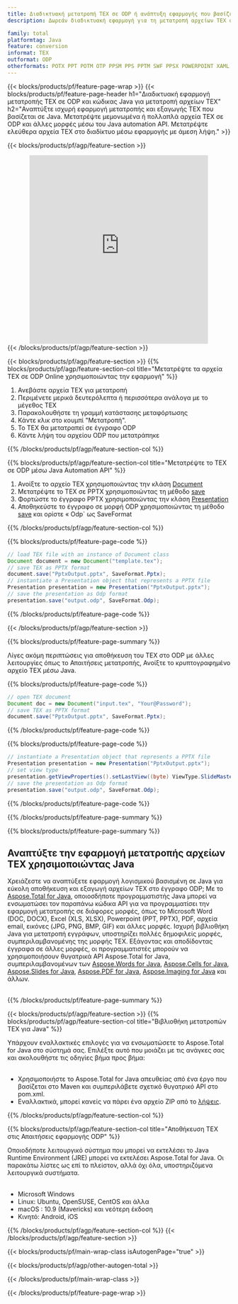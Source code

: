 ```yaml
---
title: Διαδικτυακή μετατροπή TEX σε ODP ή ανάπτυξη εφαρμογής που βασίζεται σε Java για μετατροπή αρχείων TEX
description: Δωρεάν διαδικτυακή εφαρμογή για τη μετατροπή αρχείων TEX σε ODP. Κώδικας βιβλιοθήκης μετατροπών Java για έγγραφα TEX.  

family: total
platformtag: Java
feature: conversion
informat: TEX
outformat: ODP
otherformats: POTX PPT POTM OTP PPSM PPS PPTM SWF PPSX POWERPOINT XAML POT
---
```

{{< blocks/products/pf/feature-page-wrap >}}
{{< blocks/products/pf/feature-page-header h1="Διαδικτυακή εφαρμογή μετατροπής TEX σε ODP και κώδικας Java για μετατροπή αρχείων TEX" h2="Αναπτύξτε ισχυρή εφαρμογή μετατροπής και εξαγωγής TEX που βασίζεται σε Java.  Μετατρέψτε μεμονωμένα ή πολλαπλά αρχεία TEX σε ODP και άλλες μορφές μέσω του Java automation API.  Μετατρέψτε ελεύθερα αρχεία TEX στο διαδίκτυο μέσω εφαρμογής με άμεση λήψη." >}}


{{< blocks/products/pf/agp/feature-section >}}

<div class="container-fluid agp-content bg-white aboutfile box-1 vh100 section nopbtm">
<div class=container>
<div class=row>
<div class="demobox tc col-md-12 padding-0" align="center">

<iframe title="Δωρεάν διαδικτυακή εφαρμογή μετατροπής TEX σε ODP" style="border: none; height: 426px;" scrolling="no" src="https://total-conversion-app-65z5r2lp.k8s.dynabic.com/?to=odp&from=tex" id="child-iframe" width="80%"></iframe>

</div></div>
</div></div>
{{< /blocks/products/pf/agp/feature-section >}}


{{< blocks/products/pf/agp/feature-section >}}
{{% blocks/products/pf/agp/feature-section-col title="Μετατρέψτε τα αρχεία TEX σε ODP Online χρησιμοποιώντας την εφαρμογή" %}}

1. Ανεβάστε αρχεία TEX για μετατροπή
1. Περιμένετε μερικά δευτερόλεπτα ή περισσότερα ανάλογα με το μέγεθος TEX
1. Παρακολουθήστε τη γραμμή κατάστασης μεταφόρτωσης
1. Κάντε κλικ στο κουμπί "Μετατροπή".
1. Το TEX θα μετατραπεί σε έγγραφο ODP
1. Κάντε λήψη του αρχείου ODP που μετατράπηκε

{{% /blocks/products/pf/agp/feature-section-col %}}

{{% blocks/products/pf/agp/feature-section-col title="Μετατρέψτε το TEX σε ODP μέσω Java Automation API" %}}


1. Ανοίξτε το αρχείο TEX χρησιμοποιώντας την κλάση [Document](https://reference.aspose.com/pdf/java/com.aspose.pdf/Document)
2. Μετατρέψτε το TEX σε PPTX χρησιμοποιώντας τη μέθοδο [save](https://reference.aspose.com/pdf/java/com.aspose.pdf/Document#save-java.lang.String-int-)
3. Φορτώστε το έγγραφο PPTX χρησιμοποιώντας την κλάση [Presentation](https://reference.aspose.com/slides/java/com.aspose.slides/Presentation)
4. Αποθηκεύστε το έγγραφο σε μορφή ODP χρησιμοποιώντας τη μέθοδο [save](https://reference.aspose.com/slides/java/com.aspose.slides/Presentation#save-java.lang.String-int-) και ορίστε « Odp` ως SaveFormat



{{% /blocks/products/pf/agp/feature-section-col %}}

{{% blocks/products/pf/feature-page-code %}}


```java
// load TEX file with an instance of Document class
Document document = new Document("template.tex");
// save TEX as PPTX format 
document.save("PptxOutput.pptx", SaveFormat.Pptx); 
// instantiate a Presentation object that represents a PPTX file
Presentation presentation = new Presentation("PptxOutput.pptx");
// save the presentation as Odp format
presentation.save("output.odp", SaveFormat.Odp);   
```



{{% /blocks/products/pf/feature-page-code %}}

{{< /blocks/products/pf/agp/feature-section >}}

{{% blocks/products/pf/feature-page-summary %}}

Λίγες ακόμη περιπτώσεις για αποθήκευση του TEX στο ODP με άλλες λειτουργίες όπως το Απαιτήσεις μετατροπής, Ανοίξτε το κρυπτογραφημένο αρχείο TEX μέσω Java.

{{% blocks/products/pf/feature-page-code %}}


```java
// open TEX document
Document doc = new Document("input.tex", "Your@Password");
// save TEX as PPTX format 
document.save("PptxOutput.pptx", SaveFormat.Pptx); 

```


{{% /blocks/products/pf/feature-page-code %}}
{{% blocks/products/pf/feature-page-code %}}


```java
// instantiate a Presentation object that represents a PPTX file
Presentation presentation = new Presentation("PptxOutput.pptx");
// set view type
presentation.getViewProperties().setLastView((byte) ViewType.SlideMasterView);
// save the presentation as Odp format
presentation.save("output.odp", SaveFormat.Odp);    
```


{{% /blocks/products/pf/feature-page-code %}}


{{% /blocks/products/pf/feature-page-summary %}}

{{% blocks/products/pf/feature-page-summary %}}

<h2>Αναπτύξτε την εφαρμογή μετατροπής αρχείων TEX χρησιμοποιώντας Java</h2>

Χρειάζεστε να αναπτύξετε εφαρμογή λογισμικού βασισμένη σε Java για εύκολη αποθήκευση και εξαγωγή αρχείων TEX στο έγγραφο ODP;  Με το [Aspose.Total for Java](https://products.aspose.com/total/el/java/), οποιοσδήποτε προγραμματιστής Java μπορεί να ενσωματώσει τον παραπάνω κώδικα API για να προγραμματίσει την εφαρμογή μετατροπής σε διάφορες μορφές, όπως το Microsoft Word (DOC, DOCX), Excel (XLS, XLSX), Powerpoint (PPT, PPTX), PDF, αρχεία email, εικόνες (JPG, PNG, BMP, GIF) και άλλες μορφές.  Ισχυρή βιβλιοθήκη Java για μετατροπή εγγράφων, υποστηρίζει πολλές δημοφιλείς μορφές, συμπεριλαμβανομένης της μορφής TEX.  Εξάγοντας και αποδίδοντας έγγραφα σε άλλες μορφές, οι προγραμματιστές μπορούν να χρησιμοποιήσουν θυγατρικά API Aspose.Total for Java, συμπεριλαμβανομένων των [Aspose.Words for Java](https://products.aspose.com/words/el/java/), [Aspose.Cells for Java](https://products.aspose.com/cells/el/java/), [Aspose.Slides for Java](https://products.aspose.com/slides/el/java/), [Aspose.PDF for Java](https://products.aspose.com/pdf/el/java/), [Aspose.Imaging for Java](https://products.aspose.com/imaging/el/java/) και άλλων.<br /><br />

{{% /blocks/products/pf/feature-page-summary %}}

{{< blocks/products/pf/agp/feature-section >}}
{{% blocks/products/pf/agp/feature-section-col title="Βιβλιοθήκη μετατροπών TEX για Java" %}}

Υπάρχουν εναλλακτικές επιλογές για να ενσωματώσετε το Aspose.Total for Java στο σύστημά σας.  Επιλέξτε αυτό που μοιάζει με τις ανάγκες σας και ακολουθήστε τις οδηγίες βήμα προς βήμα:<br /><br />

- Χρησιμοποιήστε το Aspose.Total for Java απευθείας από ένα έργο που βασίζεται στο Maven και συμπεριλάβετε σχετικό θυγατρικό API στο pom.xml.
- Εναλλακτικά, μπορεί κανείς να πάρει ένα αρχείο ZIP από το [λήψεις](https://releases.aspose.com/total/java).

{{% /blocks/products/pf/agp/feature-section-col %}}

{{% blocks/products/pf/agp/feature-section-col title="Αποθήκευση TEX στις Απαιτήσεις εφαρμογής ODP" %}}

Οποιοδήποτε λειτουργικό σύστημα που μπορεί να εκτελέσει το Java Runtime Environment (JRE) μπορεί να εκτελέσει Aspose.Total for Java.  Οι παρακάτω λίστες ως επί το πλείστον, αλλά όχι όλα, υποστηριζόμενα λειτουργικά συστήματα.  <br /><br />
- Microsoft Windows
- Linux: Ubuntu, OpenSUSE, CentOS και άλλα
- macOS : 10.9 (Mavericks) και νεότερη έκδοση
- Κινητό: Android, iOS

{{% /blocks/products/pf/agp/feature-section-col %}}
{{< /blocks/products/pf/agp/feature-section >}}

{{< blocks/products/pf/main-wrap-class isAutogenPage="true" >}}

{{< blocks/products/pf/agp/other-autogen-total >}}

{{< /blocks/products/pf/main-wrap-class >}}

{{< /blocks/products/pf/feature-page-wrap >}}